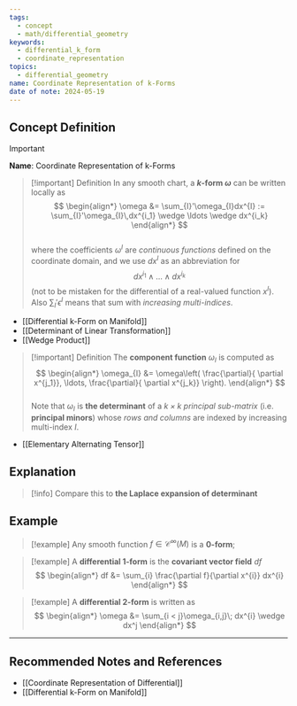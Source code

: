 ```yaml
---
tags:
  - concept
  - math/differential_geometry
keywords:
  - differential_k_form
  - coordinate_representation
topics:
  - differential_geometry
name: Coordinate Representation of k-Forms
date of note: 2024-05-19
---
```


## Concept Definition

>[!important]
>**Name**: Coordinate Representation of k-Forms

>[!important] Definition
>In any smooth chart, a **$k$-form $\omega$** can be written locally as
>$$
> \begin{align*}
> \omega &= \sum_{I}'\omega_{I}dx^{I} := \sum_{I}'\omega_{I}\,dx^{i_1} \wedge \ldots \wedge dx^{i_k}
> \end{align*}
>$$  
>where the coefficients $\omega^{I}$ are *continuous functions* defined on the coordinate domain, and we use $dx^I$ as an abbreviation for $$dx^{i_1} \wedge \ldots \wedge dx^{i_k}$$ (not to be mistaken for the differential of a real-valued function $x^I$).  Also $\sum_{I}'\epsilon^{I}$ means that sum with *increasing multi-indices*.  

- [[Differential k-Form on Manifold]]
- [[Determinant of Linear Transformation]]
- [[Wedge Product]]

>[!important] Definition
>The **component function** $\omega_I$ is computed as
>$$
> \begin{align*}
> \omega_{I} &= \omega\left( \frac{\partial}{ \partial x^{j_1}}, \ldots, \frac{\partial}{ \partial x^{j_k}} \right).
> \end{align*}
>$$  
>Note that $\omega_I$ is  **the determinant** of a *$k \times k$ principal sub-matrix*  (i.e. **principal minors**) whose *rows and columns* are indexed by increasing multi-index $I$.

- [[Elementary Alternating Tensor]]

## Explanation

>[!info]
>Compare this to **the Laplace expansion of determinant** 


## Example

>[!example]
>Any smooth function $f \in \mathcal{C}^{\infty}(M)$ is a **$0$-form**;

>[!example]
>A **differential $1$-form** is the **covariant vector field** $df$
>$$
> \begin{align*}
> df &= \sum_{i} \frac{\partial f}{\partial x^{i}} dx^{i}
> \end{align*}
>$$ 

>[!example]
>A **differential $2$-form**  is written as
> $$
> \begin{align*}
> \omega &= \sum_{i < j}\omega_{i,j}\; dx^{i} \wedge dx^j
> \end{align*}
>$$ 






-----------
##  Recommended Notes and References


- [[Coordinate Representation of Differential]]
- [[Differential k-Form on Manifold]]

